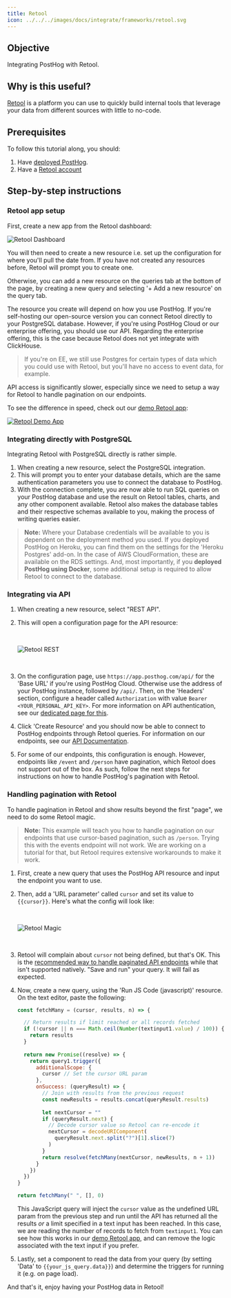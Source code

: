 ```yaml
---
title: Retool
icon: ../../../images/docs/integrate/frameworks/retool.svg
---
```


## Objective

Integrating PostHog with Retool.

## Why is this useful?

[Retool](https://retool.com/) is a platform you can use to quickly build internal tools that leverage your data from different sources with little to no-code.

## Prerequisites

To follow this tutorial along, you should:

1. Have [deployed PostHog](/docs/deployment). 
2. Have a [Retool account](https://login.retool.com/auth/signup)

## Step-by-step instructions

### Retool app setup

First, create a new app from the Retool dashboard:

![Retool Dashboard](../../../images/tutorials/retool/dashboard.png)

You will then need to create a new resource i.e. set up the configuration for where you'll pull the date from. If you have not created any resources before, Retool will prompt you to create one. 

Otherwise, you can add a new resource on the queries tab at the bottom of the page, by creating a new query and selecting '+ Add a new resource' on the query tab.

The resource you create will depend on how you use PostHog. If you're self-hosting our open-source version you can connect Retool directly to your PostgreSQL database. However, if you're using PostHog Cloud or our enterprise offering, you should use our API. Regarding the enterprise offering, this is the case because Retool does not yet integrate with ClickHouse.

> If you're on EE, we still use Postgres for certain types of data which you could use with Retool, but you'll have no access to event data, for example.

API access is significantly slower, especially since we need to setup a way for Retool to handle pagination on our endpoints.

To see the difference in speed, check out our [demo Retool app](https://phtesting.retool.com/embedded/public/6f20bb59-4199-4c75-ac7d-eee38a7b6b71):

<a href="https://phtesting.retool.com/embedded/public/6f20bb59-4199-4c75-ac7d-eee38a7b6b71" target="_blank">

![Retool Demo App](../../../images/tutorials/retool/demo-app.png)

</a>

### Integrating directly with PostgreSQL

Integrating Retool with PostgreSQL directly is rather simple. 

1. When creating a new resource, select the PostgreSQL integration. 
2. This will prompt you to enter your database details, which are the same authentication parameters you use to connect the database to PostHog. 
3. With the connection complete, you are now able to run SQL queries on your PostHog database and use the result on Retool tables, charts, and any other component available. Retool also makes the database tables and their respective schemas available to you, making the process of writing queries easier. 

> **Note:** Where your Database credentials will be available to you is dependent on the deployment method you used. If you deployed PostHog on Heroku, you can find them on the settings for the 'Heroku Postgres' add-on. In the case of AWS CloudFormation, these are available on the RDS settings. And, most importantly, if you **deployed PostHog using Docker**, some additional setup is required to allow Retool to connect to the database.

### Integrating via API

1. When creating a new resource, select "REST API". 
2. This will open a configuration page for the API resource:

    <br />
    
    ![Retool REST](../../../images/tutorials/retool/rest.png)
    
    <br />

3. On the configuration page, use `https://app.posthog.com/api/` for the 'Base URL' if you're using PostHog Cloud. Otherwise use the address of your PostHog instance, followed by `/api/`. Then, on the 'Headers' section, configure a header called `Authorization` with value `Bearer <YOUR_PERSONAL_API_KEY>`. For more information on API authentication, see our [dedicated page for this](/docs/api/overview#authentication). 
4. Click 'Create Resource' and you should now be able to connect to PostHog endpoints through Retool queries. For information on our endpoints, see our [API Documentation](/docs/api/overview).
5. For some of our endpoints, this configuration is enough. However, endpoints like `/event` and `/person` have pagination, which Retool does not support out of the box. As such, follow the next steps for instructions on how to handle PostHog's pagination with Retool.

### Handling pagination with Retool

To handle pagination in Retool and show results beyond the first "page", we need to do some Retool magic.

> **Note:** This example will teach you how to handle pagination on our endpoints that use cursor-based pagination, such as `/person`. Trying this with the events endpoint will not work. We are working on a tutorial for that, but Retool requires extensive workarounds to make it work.

1. First, create a new query that uses the PostHog API resource and input the endpoint you want to use. 
2. Then, add a 'URL parameter' called `cursor` and set its value to `{{cursor}}`. Here's what the config will look like:

    <br />
    
    ![Retool Magic](../../../images/tutorials/retool/magic.png)
    
    <br />

3. Retool will complain about `cursor` not being defined, but that's OK. This is the [recommended way to handle paginated API endpoints](https://community.retool.com/t/returning-all-results-for-a-cursor-based-paginated-api/3387) while that isn't supported natively. "Save and run" your query. It will fail as expected.
4. Now, create a new query, using the 'Run JS Code (javascript)' resource. On the text editor, paste the following:

    ```js
    const fetchMany = (cursor, results, n) => {
    
      // Return results if limit reached or all records fetched  
      if (!cursor || n === Math.ceil(Number(textinput1.value) / 100)) {
        return results
      }
  
      return new Promise((resolve) => {
        return query1.trigger({
          additionalScope: {
            cursor // Set the cursor URL param 
          },
          onSuccess: (queryResult) => {
            // Join with results from the previous request
            const newResults = results.concat(queryResult.results)
        
            let nextCursor = "" 
            if (queryResult.next) {
              // Decode cursor value so Retool can re-encode it
              nextCursor = decodeURIComponent(
                queryResult.next.split("?")[1].slice(7)
              )
            }
            return resolve(fetchMany(nextCursor, newResults, n + 1))
          }
        })
      })
    }
    
    return fetchMany(" ", [], 0)
    ```

    This JavaScript query will inject the `cursor` value as the undefined URL param from the previous step and run until the API has returned all the results _or_ a limit specified in a text input has been reached. In this case, we are reading the number of records to fetch from `textinput1`. You can see how this works in our [demo Retool app](https://phtesting.retool.com/embedded/public/6f20bb59-4199-4c75-ac7d-eee38a7b6b71), and can remove the logic associated with the text input if you prefer.

5. Lastly, set a component to read the data from your query (by setting 'Data' to `{{your_js_query.data}}`) and determine the triggers for running it (e.g. on page load). 

And that's it, enjoy having your PostHog data in Retool!
   
